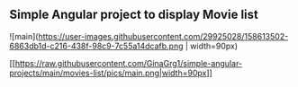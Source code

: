 ## Simple Angular project to display Movie list


![main](https://user-images.githubusercontent.com/29925028/158613502-6863db1d-c216-438f-98c9-7c55a14dcafb.png | width=90px)

[[https://raw.githubusercontent.com/GinaGrg1/simple-angular-projects/main/movies-list/pics/main.png|width=90px]]

